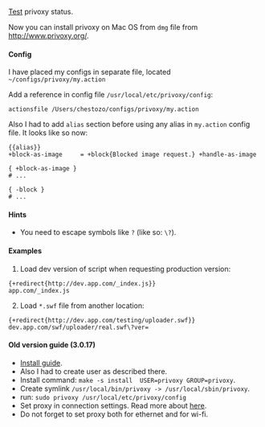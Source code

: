 [Test](http://config.privoxy.org/show-status) privoxy status.

Now you can install privoxy on Mac OS from `dmg` file from http://www.privoxy.org/.

#### Config
I have placed my configs in separate file, located `~/configs/privoxy/my.action`

Add a reference in config file `/usr/local/etc/privoxy/config`:
```
actionsfile /Users/chestozo/configs/privoxy/my.action
```

Also I had to add `alias` section before using any alias in `my.action` config file.
It looks like so now:
```
{{alias}}
+block-as-image     = +block{Blocked image request.} +handle-as-image

{ +block-as-image }
# ...

{ -block }
# ...
```

#### Hints
* You need to escape symbols like `?` (like so: `\?`).

#### Examples
1. Load dev version of script when requesting production version:
```
{+redirect{http://dev.app.com/_index.js}}
app.com/_index.js
```

2. Load `*.swf` file from another location:
```
{+redirect{http://dev.app.com/testing/uploader.swf}}
dev.app.com/swf/uploader/real.swf\?ver=
```

#### Old version guide (3.0.17)
* [Install guide](http://hints.macworld.com/article.php?story=20100227045756617).
* Also I had to create user as described there.
* Install command: `make -s install  USER=privoxy GROUP=privoxy`.
* Create symlink `/usr/local/bin/privoxy -> /usr/local/sbin/privoxy`.
* run: `sudo privoxy /usr/local/etc/privoxy/config`
* Set proxy in connection settings. Read more about [here](http://www.privoxy.org/user-manual/quickstart.html).
* Do not forget to set proxy both for ethernet and for wi-fi.
